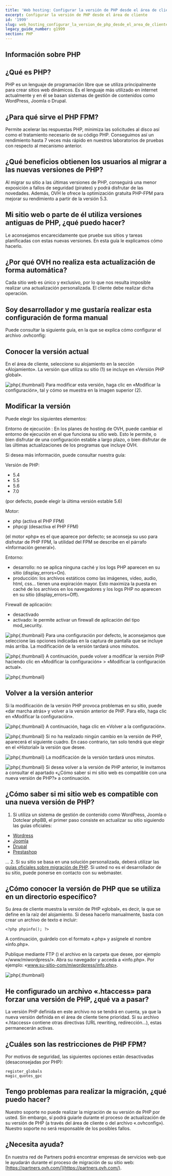 ```yaml
---
title: 'Web hosting: Configurar la versión de PHP desde el área de cliente'
excerpt: Configurar la versión de PHP desde el área de cliente
id: '1999'
slug: web_hosting_configurar_la_version_de_php_desde_el_area_de_cliente
legacy_guide_number: g1999
section: PHP
---
```



## Información sobre PHP

## ¿Qué es PHP?
PHP es un lenguaje de programación libre que se utiliza principalmente para crear sitios web dinámicos. 
Es el lenguaje más utilizado en internet actualmente y en él se basan sistemas de gestión de contenidos como WordPress, Joomla o Drupal.

## ¿Para qué sirve el PHP FPM?
Permite acelerar las respuestas PHP, minimiza las solicitudes al disco así como el tratamiento necesario de su código PHP. Conseguimos así un rendimiento hasta 7 veces más rápido en nuestros laboratorios de pruebas con respecto al mecanismo anterior.

## ¿Qué beneficios obtienen los usuarios al migrar a las nuevas versiones de PHP?
Al migrar su sitio a las últimas versiones de PHP, conseguirá una menor exposición a fallos de seguridad (pirateo) y podrá disfrutar de las novedades. 
Además, OVH le ofrece la optimización gratuita PHP-FPM para mejorar su rendimiento a partir de la versión 5.3.

## Mi sitio web o parte de él utiliza versiones antiguas de PHP, ¿qué puedo hacer?
Le aconsejamos encarecidamente que pruebe sus sitios y tareas planificadas con estas nuevas versiones. En esta guía le explicamos cómo hacerlo.

## ¿Por qué OVH no realiza esta actualización de forma automática?
Cada sitio web es único y exclusivo, por lo que nos resulta imposible realizar una actualización personalizada. El cliente debe realizar dicha operación.

## Soy desarrollador y me gustaría realizar esta configuración de forma manual
Puede consultar la siguiente guía, en la que se explica cómo configurar el archivo .ovhconfig: []({legacy}1207)


## Conocer la versión actual
En el área de cliente, seleccione su alojamiento en la sección «Alojamiento». La versión que utiliza su sitio (1) se incluye en «Versión PHP global».

![php](images/3278.png){.thumbnail}
Para modificar esta versión, haga clic en «Modificar la configuración», tal y cómo se muestra en la imagen superior (2).


## Modificar la versión
Puede elegir los siguientes elementos: 

Entorno de ejecución :
En los planes de hosting de OVH, puede cambiar el entorno de ejecución en el que funciona su sitio web. Esto le permite, o bien disfrutar de una configuración estable a largo plazo, o bien disfrutar de las últimas actualizaciones de los programas que incluye OVH.

Si desea más información, puede consultar nuestra guía: 
[]({legacy}2149)

Versión de PHP: 

- 5.4
- 5.5
- 5.6
- 7.0 

(por defecto, puede elegir la última versión estable 5.6)

Motor: 

- php (activa el PHP FPM)
- phpcgi (desactiva el PHP FPM)

(el motor «php» es el que aparece por defecto; se aconseja su uso para disfrutar de PHP FPM, la utilidad del FPM se describe en el párrafo «Información general»). 

Entorno: 

- desarrollo: no se aplica ninguna caché y los logs PHP aparecen en su sitio (display_errors=On).
- producción: los archivos estáticos como las imágenes, video, audio, html, css... tienen una expiración mayor. Esto maximiza la puesta en caché de los archivos en los navegadores y los logs PHP no aparecen en su sitio (display_errors=Off).

Firewall de aplicación: 
- desactivado
- activado: le permite activar un firewall de aplicación del tipo mod_security.



![php](images/4130.png){.thumbnail}
Para una configuración por defecto, le aconsejamos que seleccione las opciones indicadas en la captura de pantalla que se incluye más arriba.
La modificación de la versión tardará unos minutos.

![php](images/3309.png){.thumbnail}
A continuación, puede volver a modificar la versión PHP haciendo clic en «Modificar la configuración» > «Modificar la configuración actual».

![php](images/3310.png){.thumbnail}


## Volver a la versión anterior
Si la modificación de la versión PHP provoca problemas en su sitio, puede «dar marcha atrás» y volver a la versión anterior de PHP. Para ello, haga clic en «Modificar la configuración».

![php](images/3312.png){.thumbnail}
A continuación, haga clic en «Volver a la configuración».

![php](images/3311.png){.thumbnail}
Si no ha realizado ningún cambio en la versión de PHP, aparecerá el siguiente cuadro. En caso contrario, tan solo tendrá que elegir en el «Historial» la versión que desee.

![php](images/3313.png){.thumbnail}
La modificación de la versión tardará unos minutos.

![php](images/3309.png){.thumbnail}
Si desea volver a la versión de PHP anterior, le invitamos a consultar el apartado «¿Cómo saber si mi sitio web es compatible con una nueva versión de PHP?» a continuación.


## ¿Cómo saber si mi sitio web es compatible con una nueva versión de PHP?
1. Si utiliza un sistema de gestión de contenido como WordPress, Joomla o Dotclear phpBB, el primer paso consiste en actualizar su sitio siguiendo las guías oficiales: 

- [Wordress](https://codex.wordpress.org/Updating_WordPress)
- [Joomla](https://docs.joomla.org/Portal:Upgrading_Versions/en)
- [Drupal](https://www.drupal.org/documentation)
- [Prestashop](http://doc.prestashop.com/pages/viewpage.action?pageId=11272342)

...
2. Si su sitio se basa en una solución personalizada, deberá utilizar las [guías oficiales sobre migración de PHP](http://php.net/manual/en/appendices.php). 
Si usted no es el desarrollador de su sitio, puede ponerse en contacto con su webmaster.

## ¿Cómo conocer la versión de PHP que se utiliza en un directorio específico?
Su área de cliente muestra la versión de PHP «global», es decir, la que se define en la raíz del alojamiento. 
Si desea hacerlo manualmente, basta con crear un archivo de texto e incluir: 

```
<?php phpinfo(); ?>
```

A continuación, guárdelo con el formato «.php» y asígnele el nombre «info.php». 

Publique mediante FTP ([]({legacy}1380)) el archivo en la carpeta que desee, por ejemplo «/www/miwordpress/». 
Abra su navegador y acceda a «info.php». Por ejemplo: «www.su-sitio-com/miwordpress/info.php».

![php](images/3277.png){.thumbnail}


## He configurado un archivo «.htaccess» para forzar una versión de PHP, ¿qué va a pasar?
La versión PHP definida en este archivo no se tendrá en cuenta, ya que la nueva versión definida en el área de cliente tiene prioridad. Si su archivo «.htaccess» contiene otras directivas (URL rewriting, redirección...), estas permanecerán activas.


## ¿Cuáles son las restricciones de PHP FPM?
Por motivos de seguridad, las siguientes opciones están desactivadas (desaconsejadas por PHP): 

```
register_globals
magic_quotes_gpc
```




## Tengo problemas para realizar la migración, ¿qué puedo hacer?
Nuestro soporte no puede realizar la migración de su versión de PHP por usted. Sin embargo, sí podrá guiarle durante el proceso de actualización de su versión de PHP (a través del área de cliente o del archivo «.ovhconfig»). Nuestro soporte no será responsable de los posibles fallos.

## ¿Necesita ayuda?
En nuestra red de Partners podrá encontrar empresas de servicios web que le ayudarán durante el proceso de migración de su sitio web: 
[https://partners.ovh.com/](https://partners.ovh.com/).

